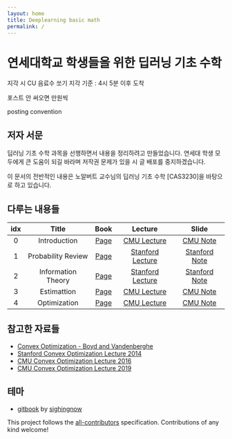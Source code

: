 ```yaml
---
layout: home
title: Deeplearning basic math
permalink: /
---
```


# 연세대학교 학생들을 위한 딥러닝 기초 수학

지각 시 CU 음료수 쏘기
지각 기준 : 4시 5분 이후 도착

포스트 안 써오면 만원씩

posting convention

## 저자 서문

딥러닝 기초 수학 과목을 선행하면서 내용을 정리하려고 만들었습니다. 연세대 학생 모두에게 큰 도움이 되길 바라며 저작권 문제가 있을 시 글 배포를 중지하겠습니다.

이 문서의 전반적인 내용은 노알버트 교수님의 딥러닝 기초 수학 [CAS3230]을 바탕으로 하고 있습니다.

## 다루는 내용들

| idx |       Title        |                                   Book                                    |                                                           Lecture                                                           |                                         Slide                                         |
| :-: | :----------------: | :-----------------------------------------------------------------------: | :-------------------------------------------------------------------------------------------------------------------------: | :-----------------------------------------------------------------------------------: |
|  0  |    Introduction    | [Page](https://convex-optimization-for-all.github.io/contents/chapter01/) |                         [CMU Lecture](https://www.youtube.com/watch?v=XFKBNJ14UmY&ab_channel=RyanT)                         |    [CMU Note](http://www.stat.cmu.edu/~ryantibs/convexopt-F16/lectures/intro.pdf)     |
|  1  | Probability Review | [Page](https://convex-optimization-for-all.github.io/contents/chapter02/) |     [Stanford Lecture](https://www.youtube.com/watch?v=P3W_wFZ2kUo&list=PL3940DD956CDF0622&index=3&ab_channel=Stanford)     |       [Stanford Note](https://web.stanford.edu/class/ee364a/lectures/sets.pdf)        |
|  2  | Information Theory | [Page](https://convex-optimization-for-all.github.io/contents/chapter03/) |     [Stanford Lecture](https://www.youtube.com/watch?v=kcOodzDGV4c&list=PL3940DD956CDF0622&index=4&ab_channel=Stanford)     | [Stanford Note](https://see.stanford.edu/materials/lsocoee364a/03ConvexFunctions.pdf) |
|  3  |    Estimattion     | [Page](https://convex-optimization-for-all.github.io/contents/chapter04/) | [CMU Lecture](https://www.youtube.com/watch?v=Gij3dlqLUN8&list=PLjbUi5mgii6AVdvImLB9-Hako68p9MpIC&index=5&ab_channel=RyanT) |  [CMU Note](http://www.stat.cmu.edu/~ryantibs/convexopt-F16/lectures/convex-opt.pdf)  |
|  4  |    Optimization    | [Page](https://convex-optimization-for-all.github.io/contents/chapter04/) | [CMU Lecture](https://www.youtube.com/watch?v=Gij3dlqLUN8&list=PLjbUi5mgii6AVdvImLB9-Hako68p9MpIC&index=5&ab_channel=RyanT) |  [CMU Note](http://www.stat.cmu.edu/~ryantibs/convexopt-F16/lectures/convex-opt.pdf)  |

## 참고한 자료들

- [Convex Optimization - Boyd and Vandenberghe](https://web.stanford.edu/~boyd/cvxbook/)
- [Stanford Convex Optimization Lecture 2014](https://www.youtube.com/playlist?list=PL3940DD956CDF0622)
- [CMU Convex Optimization Lecture 2016](http://www.stat.cmu.edu/~ryantibs/convexopt-F16/)
- [CMU Convex Optimization Lecture 2019](http://www.stat.cmu.edu/~ryantibs/convexopt/)

## 테마

- [gitbook](https://github.com/sighingnow/jekyll-gitbook) by [sighingnow](https://github.com/mdo)

This project follows the [all-contributors](https://github.com/all-contributors/all-contributors) specification. Contributions of any kind welcome!

